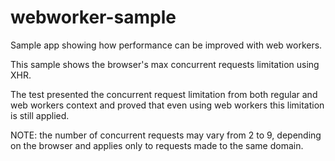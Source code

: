 webworker-sample
================

Sample app showing how performance can be improved with web workers.

This sample shows the browser's max concurrent requests limitation using XHR.

The test presented the concurrent request limitation from both regular and web workers context and proved that even using web workers this limitation is still applied.

NOTE: the number of concurrent requests may vary from 2 to 9, depending on the browser and applies only to requests made to the same domain.
